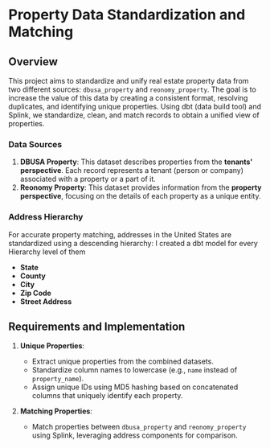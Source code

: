 # Property Data Standardization and Matching

## Overview
This project aims to standardize and unify real estate property data from two different sources: `dbusa_property` and `reonomy_property`. The goal is to increase the value of this data by creating a consistent format, resolving duplicates, and identifying unique properties. Using dbt (data build tool) and Splink, we standardize, clean, and match records to obtain a unified view of properties.

### Data Sources
1. **DBUSA Property**: This dataset describes properties from the **tenants' perspective**. Each record represents a tenant (person or company) associated with a property or a part of it.
2. **Reonomy Property**: This dataset provides information from the **property perspective**, focusing on the details of each property as a unique entity.

### Address Hierarchy
For accurate property matching, addresses in the United States are standardized using a descending hierarchy:
I created a dbt model for every Hierarchy level of them 

- **State**
- **County**
- **City**
- **Zip Code**
- **Street Address**

## Requirements and Implementation
1. **Unique Properties**:
   - Extract unique properties from the combined datasets.
   - Standardize column names to lowercase (e.g., `name` instead of `property_name`).
   - Assign unique IDs using MD5 hashing based on concatenated columns that uniquely identify each property.

2. **Matching Properties**:
   - Match properties between `dbusa_property` and `reonomy_property` using Splink, leveraging address components for comparison.


